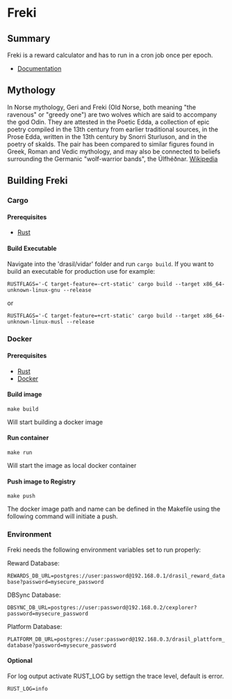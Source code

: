 # Freki

## Summary
Freki is a reward calculator and has to run in a cron job once per epoch.

* [Documentation](https://docs.drasil.io/reward-and-distribution/drasil-rewards-api/reward-information)


## Mythology
In Norse mythology, Geri and Freki (Old Norse, both meaning "the ravenous" or "greedy one") are two wolves which are said to accompany the god Odin. They are attested in the Poetic Edda, a collection of epic poetry compiled in the 13th century from earlier traditional sources, in the Prose Edda, written in the 13th century by Snorri Sturluson, and in the poetry of skalds. The pair has been compared to similar figures found in Greek, Roman and Vedic mythology, and may also be connected to beliefs surrounding the Germanic "wolf-warrior bands", the Úlfhéðnar.
[Wikipedia](https://en.wikipedia.org/wiki/Geri_and_Freki)


## Building Freki

### Cargo

#### Prerequisites
* [Rust](https://www.rust-lang.org/tools/install/)

#### Build Executable

Navigate into the 'drasil/vidar' folder and run `cargo build`. 
If you want to build an executable for production use for example: 

`RUSTFLAGS='-C target-feature=-crt-static' cargo build --target x86_64-unknown-linux-gnu --release`

or

`RUSTFLAGS='-C target-feature=+crt-static' cargo build --target x86_64-unknown-linux-musl --release`


### Docker

#### Prerequisites
* [Rust](https://www.rust-lang.org/tools/install/)
* [Docker](https://docs.docker.com/engine/install/)

#### Build image
```
make build
```
Will start building a docker image 

#### Run container
```
make run
```
Will start the image as local docker container 

#### Push image to Registry
```
make push
```
The docker image path and name can be defined in the Makefile using the following command will initiate a push. 


### Environment 
Freki needs the following environment variables set to run properly:

Reward Database: 

`REWARDS_DB_URL=postgres://user:password@192.168.0.1/drasil_reward_database?password=mysecure_password`


DBSync Database:

`DBSYNC_DB_URL=postgres://user:password@192.168.0.2/cexplorer?password=mysecure_password`


Platform Database:

`PLATFORM_DB_URL=postgres://user:password@192.168.0.3/drasil_plattform_database?password=mysecure_password`

#### Optional
For log output activate RUST_LOG by settign the trace level, default is error. 

`RUST_LOG=info`

